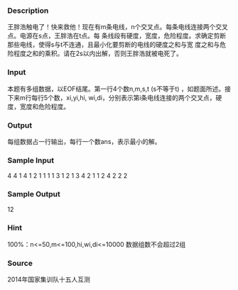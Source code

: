 
### Description

王胖浩触电了！快来救他！现在有m条电线，n个交叉点。每条电线连接两个交叉点。电源在s点，王胖浩在t点。每
条线段有硬度，宽度，危险程度。求确定剪断那些电线，使得s与t不连通，且最小化要剪断的电线的硬度之和与宽
度之和与危险程度之和的乘积。请在2s以内出解，否则王胖浩就被电死了。



### Input

本题有多组数据，以EOF结尾。第一行4个数n,m,s,t (s不等于t) ，如题面所述。接下来m行每行5个数，xi,yi,hi,
wi,di，分别表示第i条电线连接的两个交叉点，硬度，宽度和危险程度。



### Output
每组数据占一行输出，每行一个数ans，表示最小的解。


### Sample Input
4 4 1 4
1 2 1 1 1
1 3 1 2 1
3 4 2 1 1
2 4 2 2 2
### Sample Output
12
### Hint
100%：n<=50,m<=100,hi,wi,di<=10000
数据组数不会超过2组

### Source
2014年国家集训队十五人互测